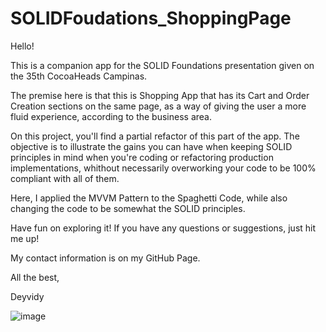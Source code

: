 # SOLIDFoudations_ShoppingPage


Hello!

This is a companion app for the SOLID Foundations presentation given on the 35th CocoaHeads Campinas.

The premise here is that this is Shopping App that has its Cart and Order Creation sections on the same page, as a way of giving the user a more fluid experience, according to the business area.

On this project, you'll find a partial refactor of this part of the app. The objective is to illustrate the gains you can have when keeping SOLID principles in mind when you're coding or refactoring production implementations, whithout necessarily overworking your code to be 100% compliant with all of them.

Here, I applied the MVVM Pattern to the Spaghetti Code, while also changing the code to be somewhat the SOLID principles.

Have fun on exploring it!
If you have any questions or suggestions, just hit me up!

My contact information is on my GitHub Page.

All the best,

Deyvidy

![image](https://user-images.githubusercontent.com/10189344/176271182-7de06049-d45c-448b-b16f-999b289d39ef.png)
